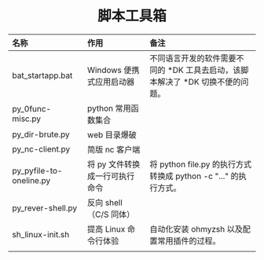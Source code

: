 <h1 align=center>脚本工具箱</h1>

| 名称                    | 作用                           | 备注                                                         |
| :---------------------- | :----------------------------- | :----------------------------------------------------------- |
| bat_startapp.bat        | Windows 便携式应用启动器       | 不同语言开发的软件需要不同的 *DK 工具去启动，该脚本解决了 *DK 切换不便的问题。 |
| py_0func-misc.py        | python 常用函数集合            |                                                              |
| py_dir-brute.py         | web 目录爆破                   |                                                              |
| py_nc-client.py         | 简版 nc 客户端                 |                                                              |
| py_pyfile-to-oneline.py | 将 py 文件转换成一行可执行命令 | 将 python file.py 的执行方式转换成 python -c "..." 的执行方式。 |
| py_rever-shell.py       | 反向 shell （C/S 同体）        |                                                              |
| sh_linux-init.sh        | 提高 Linux 命令行体验          | 自动化安装 ohmyzsh 以及配置常用插件的过程。                  |
|                         |                                |                                                              |

